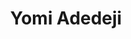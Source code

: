 ---
title: Yomi Adedeji
featured_image: https://res.cloudinary.com/softcomux/image/upload/v1533651805/sfc/headers/leadership-header.jpg
image_description: Black and white collage of business executives
name: Yomi Adedeji
designation: Chief Executive Officer
profile: executive
position: 1
image: https://res.cloudinary.com/softcomux/image/upload/v1533656687/sfc/leadership/yomi.png
summary: |-
    Lorem ipsum is placeholder text commonly used in the graphic,  print, and publishing industries for previewing layouts and visual mockups
detail: |-
    Yomi Adedeji co-founded Softcom Limited in 2007. Since the company’s formation, Yomi has held several positions including those of the managing partner, CEO, and Head-IT. Yomi is a tech enthusiast which emphasizes his commitment to building a solutions company focused on connecting people, businesses, and communities in Africa using technology. Under his leadership, Softcom has pioneered some of Africa’s largest technology-focused deployments in addressing various problems for leading telecoms, consumer goods, financial, retail and governmental organizations. Yomi received a B.Sc from Covenant University in 2007, and is an Alumnus of the Stanford University SEED Program. 
---